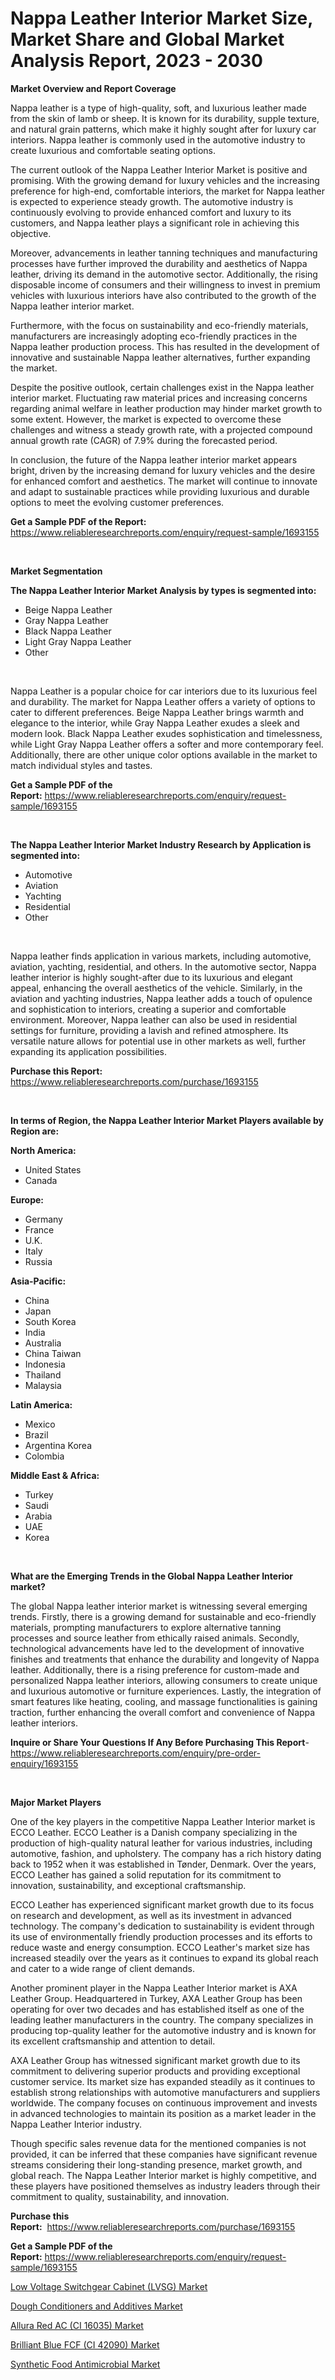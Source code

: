 <p><h1>Nappa Leather Interior Market Size, Market Share and Global Market Analysis Report, 2023 - 2030</h1></p><p><strong>Market Overview and Report Coverage</strong></p>
<p><p>Nappa leather is a type of high-quality, soft, and luxurious leather made from the skin of lamb or sheep. It is known for its durability, supple texture, and natural grain patterns, which make it highly sought after for luxury car interiors. Nappa leather is commonly used in the automotive industry to create luxurious and comfortable seating options.</p><p>The current outlook of the Nappa Leather Interior Market is positive and promising. With the growing demand for luxury vehicles and the increasing preference for high-end, comfortable interiors, the market for Nappa leather is expected to experience steady growth. The automotive industry is continuously evolving to provide enhanced comfort and luxury to its customers, and Nappa leather plays a significant role in achieving this objective.</p><p>Moreover, advancements in leather tanning techniques and manufacturing processes have further improved the durability and aesthetics of Nappa leather, driving its demand in the automotive sector. Additionally, the rising disposable income of consumers and their willingness to invest in premium vehicles with luxurious interiors have also contributed to the growth of the Nappa leather interior market.</p><p>Furthermore, with the focus on sustainability and eco-friendly materials, manufacturers are increasingly adopting eco-friendly practices in the Nappa leather production process. This has resulted in the development of innovative and sustainable Nappa leather alternatives, further expanding the market.</p><p>Despite the positive outlook, certain challenges exist in the Nappa leather interior market. Fluctuating raw material prices and increasing concerns regarding animal welfare in leather production may hinder market growth to some extent. However, the market is expected to overcome these challenges and witness a steady growth rate, with a projected compound annual growth rate (CAGR) of 7.9% during the forecasted period.</p><p>In conclusion, the future of the Nappa leather interior market appears bright, driven by the increasing demand for luxury vehicles and the desire for enhanced comfort and aesthetics. The market will continue to innovate and adapt to sustainable practices while providing luxurious and durable options to meet the evolving customer preferences.</p></p>
<p><strong>Get a Sample PDF of the Report:</strong> <a href="https://www.reliableresearchreports.com/enquiry/request-sample/1693155">https://www.reliableresearchreports.com/enquiry/request-sample/1693155</a></p>
<p>&nbsp;</p>
<p><strong>Market Segmentation</strong></p>
<p><strong>The Nappa Leather Interior Market Analysis by types is segmented into:</strong></p>
<p><ul><li>Beige Nappa Leather</li><li>Gray Nappa Leather</li><li>Black Nappa Leather</li><li>Light Gray Nappa Leather</li><li>Other</li></ul></p>
<p>&nbsp;</p>
<p><p>Nappa Leather is a popular choice for car interiors due to its luxurious feel and durability. The market for Nappa Leather offers a variety of options to cater to different preferences. Beige Nappa Leather brings warmth and elegance to the interior, while Gray Nappa Leather exudes a sleek and modern look. Black Nappa Leather exudes sophistication and timelessness, while Light Gray Nappa Leather offers a softer and more contemporary feel. Additionally, there are other unique color options available in the market to match individual styles and tastes.</p></p>
<p><strong>Get a Sample PDF of the Report:</strong>&nbsp;<a href="https://www.reliableresearchreports.com/enquiry/request-sample/1693155">https://www.reliableresearchreports.com/enquiry/request-sample/1693155</a></p>
<p>&nbsp;</p>
<p><strong>The Nappa Leather Interior Market Industry Research by Application is segmented into:</strong></p>
<p><ul><li>Automotive</li><li>Aviation</li><li>Yachting</li><li>Residential</li><li>Other</li></ul></p>
<p>&nbsp;</p>
<p><p>Nappa leather finds application in various markets, including automotive, aviation, yachting, residential, and others. In the automotive sector, Nappa leather interior is highly sought-after due to its luxurious and elegant appeal, enhancing the overall aesthetics of the vehicle. Similarly, in the aviation and yachting industries, Nappa leather adds a touch of opulence and sophistication to interiors, creating a superior and comfortable environment. Moreover, Nappa leather can also be used in residential settings for furniture, providing a lavish and refined atmosphere. Its versatile nature allows for potential use in other markets as well, further expanding its application possibilities.</p></p>
<p><strong>Purchase this Report:</strong>&nbsp; <a href="https://www.reliableresearchreports.com/purchase/1693155">https://www.reliableresearchreports.com/purchase/1693155</a></p>
<p>&nbsp;</p>
<p><strong>In terms of Region, the Nappa Leather Interior Market Players available by Region are:</strong></p>
<p>
    <p> <strong> North America: </strong>
        <ul>
            <li>United States</li>
            <li>Canada</li>
        </ul>
        </p> 
    <p> <strong> Europe: </strong>
        <ul>
            <li>Germany</li>
            <li>France</li>
            <li>U.K.</li>
            <li>Italy</li>
            <li>Russia</li>
        </ul>
        </p> 
    <p> <strong> Asia-Pacific: </strong>
        <ul>
            <li>China</li>
            <li>Japan</li>
            <li>South Korea</li>
            <li>India</li>
            <li>Australia</li>
            <li>China Taiwan</li>
            <li>Indonesia</li>
            <li>Thailand</li>
            <li>Malaysia</li>
        </ul>
        </p> 
    <p> <strong> Latin America: </strong>
        <ul>
            <li>Mexico</li>
            <li>Brazil</li>
            <li>Argentina Korea</li>
            <li>Colombia</li>
        </ul>
        </p> 
    <p> <strong> Middle East & Africa: </strong>
        <ul>
            <li>Turkey</li>
            <li>Saudi</li>
            <li>Arabia</li>
            <li>UAE</li>
            <li>Korea</li>
        </ul>
    </p>
    </p>
<p>&nbsp;</p>
<p><strong>What are the Emerging Trends in the Global Nappa Leather Interior market?</strong></p>
<p><p>The global Nappa leather interior market is witnessing several emerging trends. Firstly, there is a growing demand for sustainable and eco-friendly materials, prompting manufacturers to explore alternative tanning processes and source leather from ethically raised animals. Secondly, technological advancements have led to the development of innovative finishes and treatments that enhance the durability and longevity of Nappa leather. Additionally, there is a rising preference for custom-made and personalized Nappa leather interiors, allowing consumers to create unique and luxurious automotive or furniture experiences. Lastly, the integration of smart features like heating, cooling, and massage functionalities is gaining traction, further enhancing the overall comfort and convenience of Nappa leather interiors.</p></p>
<p><strong>Inquire or Share Your Questions If Any Before Purchasing This Report</strong>- <a href="https://www.reliableresearchreports.com/enquiry/pre-order-enquiry/1693155">https://www.reliableresearchreports.com/enquiry/pre-order-enquiry/1693155</a></p>
<p>&nbsp;</p>
<p><strong>Major Market Players</strong></p>
<p><p>One of the key players in the competitive Nappa Leather Interior market is ECCO Leather. ECCO Leather is a Danish company specializing in the production of high-quality natural leather for various industries, including automotive, fashion, and upholstery. The company has a rich history dating back to 1952 when it was established in Tønder, Denmark. Over the years, ECCO Leather has gained a solid reputation for its commitment to innovation, sustainability, and exceptional craftsmanship.</p><p>ECCO Leather has experienced significant market growth due to its focus on research and development, as well as its investment in advanced technology. The company's dedication to sustainability is evident through its use of environmentally friendly production processes and its efforts to reduce waste and energy consumption. ECCO Leather's market size has increased steadily over the years as it continues to expand its global reach and cater to a wide range of client demands.</p><p>Another prominent player in the Nappa Leather Interior market is AXA Leather Group. Headquartered in Turkey, AXA Leather Group has been operating for over two decades and has established itself as one of the leading leather manufacturers in the country. The company specializes in producing top-quality leather for the automotive industry and is known for its excellent craftsmanship and attention to detail.</p><p>AXA Leather Group has witnessed significant market growth due to its commitment to delivering superior products and providing exceptional customer service. Its market size has expanded steadily as it continues to establish strong relationships with automotive manufacturers and suppliers worldwide. The company focuses on continuous improvement and invests in advanced technologies to maintain its position as a market leader in the Nappa Leather Interior industry.</p><p>Though specific sales revenue data for the mentioned companies is not provided, it can be inferred that these companies have significant revenue streams considering their long-standing presence, market growth, and global reach. The Nappa Leather Interior market is highly competitive, and these players have positioned themselves as industry leaders through their commitment to quality, sustainability, and innovation.</p></p>
<p><strong>Purchase this Report:</strong>&nbsp;&nbsp;<a href="https://www.reliableresearchreports.com/purchase/1693155">https://www.reliableresearchreports.com/purchase/1693155</a></p>
<p></p>
<p><strong>Get a Sample PDF of the Report:</strong>&nbsp;<a href="https://www.reliableresearchreports.com/enquiry/request-sample/1693155">https://www.reliableresearchreports.com/enquiry/request-sample/1693155</a></p>
<p><p><a href="https://github.com/ambrozg/Market-Research-Report-List-1/blob/main/low-voltage-switchgear-cabinet-lvsg-market.md">Low Voltage Switchgear Cabinet (LVSG) Market</a></p><p><a href="https://medium.com/@reportprime03/dough-conditioners-and-additives-market-size-reveals-the-best-marketing-channels-in-global-industry-2456782eeb71">Dough Conditioners and Additives Market</a></p><p><a href="https://www.linkedin.com/pulse/allura-red-ac-ci-16035-market-research-report-provides-thorough/">Allura Red AC (CI 16035) Market</a></p><p><a href="https://www.linkedin.com/pulse/brilliant-blue-fcf-ci-42090-market-size-share-amp-trends/">Brilliant Blue FCF (CI 42090) Market</a></p><p><a href="https://medium.com/@reportprime04/synthetic-food-antimicrobial-market-research-report-its-history-and-forecast-2023-to-2030-84e64323a825">Synthetic Food Antimicrobial Market</a></p></p>